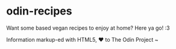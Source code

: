 # odin-recipes

Want some based vegan recipes to enjoy at home? Here ya go! :3

Information markup-ed with HTML5, :heart: to The Odin Project ~